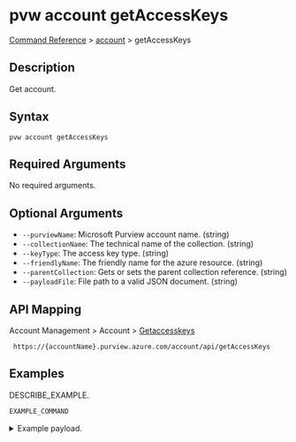 # pvw account getAccessKeys
[Command Reference](../../../README.md#command-reference) > [account](./main.md) > getAccessKeys

## Description
Get account.

## Syntax
```
pvw account getAccessKeys
```

## Required Arguments
No required arguments.

## Optional Arguments
- `--purviewName`: Microsoft Purview account name. (string)
- `--collectionName`: The technical name of the collection. (string)
- `--keyType`: The access key type. (string)
- `--friendlyName`: The friendly name for the azure resource. (string)
- `--parentCollection`: Gets or sets the parent collection reference. (string)
- `--payloadFile`: File path to a valid JSON document. (string)

## API Mapping
Account Management > Account > [Getaccesskeys]()
```
 https://{accountName}.purview.azure.com/account/api/getAccessKeys
```

## Examples
DESCRIBE_EXAMPLE.
```powershell
EXAMPLE_COMMAND
```
<details><summary>Example payload.</summary>
<p>

```json
PASTE_JSON_HERE
```
</p>
</details>